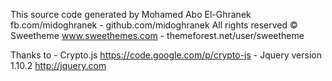 This source code generated by Mohamed Abo El-Ghranek fb.com/midoghranek - github.com/midoghranek
All rights reserved © Sweetheme www.sweethemes.com - themeforest.net/user/sweetheme

Thanks to - Crypto.js https://code.google.com/p/crypto-js
          - Jquery version 1.10.2 http://jquery.com
